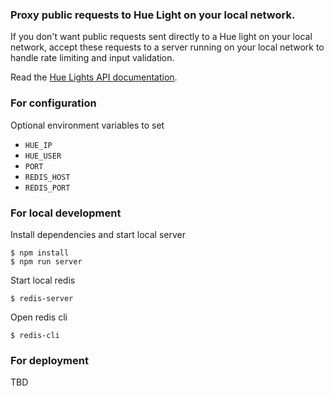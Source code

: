 ### Proxy public requests to Hue Light on your local network. 

If you don't want public requests sent directly to a Hue light on your local network, accept these requests to a server running on your local network to handle rate limiting and input validation.

Read the [Hue Lights API documentation](https://developers.meethue.com/develop/hue-api/lights-api/).

### For configuration

Optional environment variables to set
- `HUE_IP`
- `HUE_USER`
- `PORT`
- `REDIS_HOST`
- `REDIS_PORT`

### For local development

Install dependencies and start local server

    $ npm install
    $ npm run server

Start local redis

    $ redis-server

Open redis cli

    $ redis-cli

### For deployment

TBD
    